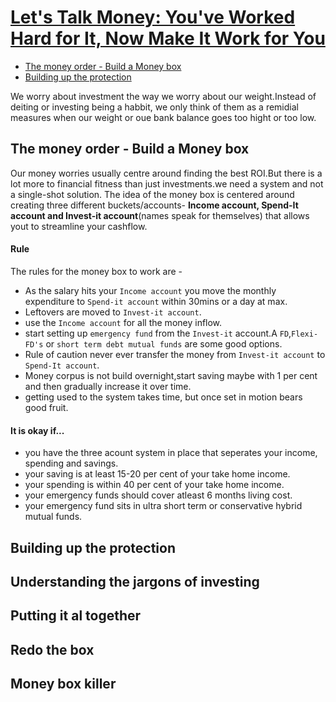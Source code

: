 # [Let's Talk Money: You've Worked Hard for It, Now Make It Work for You](https://www.goodreads.com/book/show/40499078-let-s-talk-money)

- [The money order - Build a Money box](#the-money-order)
- [Building up the protection](#building-up-the-protection)

We worry about investment the way we worry about our weight.Instead of deiting or investing being a habbit, we only think of them as a remidial measures when our weight or oue bank balance goes too hight or too low.

## The money order - Build a Money box
Our money worries usually centre around finding the best ROI.But there is a lot more to financial fitness than just investments.we need a system and not a single-shot solution.
The idea of the money box is centered around creating three different buckets/accounts- **Income account, Spend-It account and Invest-it account**(names speak for themselves) that allows yout to streamline your cashflow.
#### Rule
The rules for the money box to work are -
- As the salary hits your `Income account` you move the monthly expenditure to `Spend-it account` within 30mins or a day at max.
- Leftovers are moved to `Invest-it account`.
- use the `Income account` for all the money inflow.
- start setting up `emergency fund` from the `Invest-it` account.A `FD`,`Flexi-FD's` or `short term debt mutual funds` are some good options.
- Rule of caution never ever transfer the money from `Invest-it account` to `Spend-It account`. 
- Money corpus is not build overnight,start saving maybe with 1 per cent and then gradually increase it over time.
- getting used to the system takes time, but once set in motion bears good fruit.
#### It is okay if... 
- you have the three acount system in place that seperates your income, spending and savings.
- your saving is at least 15-20 per cent of your take home income.
- your spending is within 40 per cent of your take home income.
- your emergency funds should cover atleast 6 months living cost.
- your emergency fund sits in ultra short term or conservative hybrid mutual funds.

## Building up the protection

## Understanding the jargons of investing

## Putting it al together

## Redo the box

## Money box killer

